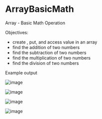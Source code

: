 # ArrayBasicMath
Array - Basic Math Operation


Objectives:
- create , put, and access value in an array
- find the addition of two numbers
- find the subtraction of two numbers
- find the multiplication of two numbers
- find the division of two numbers

Example output


![image](https://user-images.githubusercontent.com/97081479/184993854-a011bd7a-64d9-4516-abcb-bfdf25fa04b5.png)

![image](https://user-images.githubusercontent.com/97081479/184993904-c0131f04-ac24-40f2-8ab2-8dcb20f0ece8.png)

![image](https://user-images.githubusercontent.com/97081479/184993961-2f529d35-29e0-4754-9e73-391b27bd7219.png)

![image](https://user-images.githubusercontent.com/97081479/184994065-a5e12889-d785-4325-bd60-71eef9630606.png)
